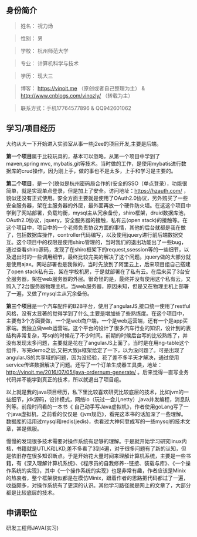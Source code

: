 ## 身份简介

>姓名： 祝力炀

>性别： 男

>学校： 杭州师范大学

>专业： 计算机科学与技术

>学历： 现大三

>博客： https://vinoit.me （原创或者自己整理为主） & http://www.cnblogs.com/vinozly/ （转载为主）

>联系方式：手机17764577896 & QQ942601062

## 学习/项目经历
大约从大一下开始进入实验室从事一些j2ee的项目开发,主要是后端。

**第一个项目**属于比较玩具的，基本可以忽略，从第一个项目中学到了maven,spring mvc, mybatis,git等技术。当时做的工作，是使用mybatis进行数据库的crud操作，因为刚上手，做的事也不是太多，上手和学习是主要的。

**第二个项目**，是一个(貌似是杭州密码局合作的)安全的SSO（单点登录），功能很简单，就是实现单点登录，但是加上了安全。访问地址：https://hzauth.com/ ，貌似还没有正式使用。安全方面主要就是使用了OAuth2.0协议，另外购买了一些安全服务器，架在主服务器的外层，最外面再放一个硬件防火墙。在这这个项目中学到了网站部署，负载均衡，mysql主从冗余备份，shiro框架，druid数据库池，OAuth2.0协议，jquery，安全服务器的接触，私有云(open stack)的接触等。在这个项目中，项目中的一个老师负责协议方面的事情，其他的后台就都是我在做了，包括数据库操作，controller代码编写，以及使用jquery进行前后端数据交互。这个项目中的权限是使用shiro管理的，当时我们的退出功能出了一些bug，通过查看shiro源码，发现了在shiro框架下的request,ssession等的一些细节，以及退出时的一些调用细节，最终比较完美的解决了这个问题。jquery做的大部分就是使用ajax。网站部署也是我做的，当时先放到了阿里云上，后来项目组自己搭建了open stack私有云，架在学校机房，于是就部署在了私有云。在后来买了3台安全服务器，架在web服务器的外层。很奇怪的是，最终并没有使用这个私有云，又购入了2台服务器物理主机，当web服务器，原因未知，但是又在物理主机上部署了一遍，又做了mysql主从冗余备份。

**第三个项目**是一个汽车配件的B2B平台，使用了angularJS,接口统一使用了restful风格，没有太显著的觉得学到了什么,主要是增加些了些熟练度。在这个项目中，主要有3个方面要做，一个是web商户端，一个是web运营端，还有一个是app买家端。我独立做web运营端。这个平台的设计了很多汽车行业的知识，设计到的表结构非常复杂，写sql的时候花了不少时间。前期的时候后台写的比较熟练了，并没有发现太多问题，主要就是花在了angularJS上面了。当时是在用ng-table这个组件，写完demo之后,又把大致js框架给定了一下，以为没问题了。可是出现了angularJS的共享域的问题，因为没经验，花了差不多半天才解决，通过使用service传递数据解决了问题。还写了一个订单生成器工具类，地址：http://vinoit.me/2016/07/05/java-ordernum-generate/ 。后来觉得一直写业务代码并不能学到真正的技术，所以就退出了项目组。

以上就是我的java项目经历，私下里比较喜欢研究比较底层的技术，比如jvm的一些细节，jdk源码，设计模式，网络io（玩过一会儿netty）,java并发编程，消息队列等。前段时间看的一本书《 自己动手写Java虚拟机》，作者使用goLang写了一个java虚拟机，之前看的仅仅是《jvm规范》，看完这本书的话加深了一些理解。数据库的话用过mysql和redis(jedis)，也看过大神何登成写的一些mysql的技术文章，甚是佩服。

慢慢的发现很多技术需要对操作系统有足够的理解。于是就开始学习研究linux内核，书籍就是UTLK和LKD,差不多看了3到4遍，对于很多问题有了新的认知，但是依旧存在很多知识断点。于是开始花大量时间来理解计算机系统，主要是一些书籍，有《深入理解计算机系统》、《程序员的自我修养--链接、装载与库》、《一个操作系统的实现》，其中《一个操作系统的实现》也是非常有趣，作者应该是Minix的热衷者，整个框架貌似都是在模仿Minix，跟着作者的思路把代码都过了一遍，收益颇多，对操作系统有了更深的认识。其他学习路径就是网上的文章了，大部分都是比较底层的技术。


## 申请职位

研发工程师JAVA(实习)
